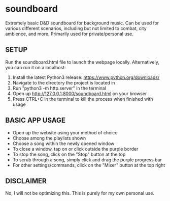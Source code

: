 # soundboard
Extremely basic D&D soundboard for background music.  Can be used for various different scenarios, including but not limited to combat, city ambience, and more.  Primarily used for private/personal use.

## SETUP
Run the soundboard.html file to launch the webpage locally.
Alternatively, you can run it on a localhost:

1) Install the latest Python3 release: https://www.python.org/downloads/
2) Navigate to the directory the project is located in
3) Run "python3 -m http.server" in the terminal
4) Open up http://127.0.0.1:8000/soundboard.html on your browser
5) Press CTRL+C in the terminal to kill the process when finished with usage

## BASIC APP USAGE

- Open up the website using your method of choice
- Choose among the playlists shown
- Choose a song within the newly opened window
- To close a window, tap on or click outside the purple border
- To stop the song, click on the "Stop" button at the top
- To scrub through a song, simply click and drag the purple progress bar
- For other settings/commands, click on the "Mixer" button at the top right

## DISCLAIMER

No, I will not be optimizing this.  This is purely for my own personal use.